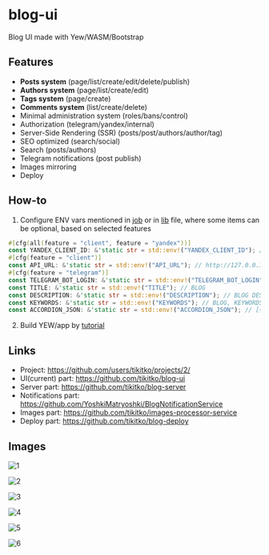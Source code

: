# blog-ui
Blog UI made with Yew/WASM/Bootstrap

Features
---
- **Posts system** (page/list/create/edit/delete/publish)
- **Authors system** (page/list/create/edit)
- **Tags system** (page/create)
- **Comments system** (list/create/delete)
- Minimal administration system (roles/bans/control)
- Authorization (telegram/yandex/internal)
- Server-Side Rendering (SSR) (posts/post/authors/author/tag)
- SEO optimized (search/social)
- Search (posts/authors)
- Telegram notifications (post publish)
- Images mirroring
- Deploy

How-to
---
1. Configure ENV vars mentioned in [job](https://github.com/tikitko/blog-ui/blob/main/.github/workflows/builds.yml) or in [lib](https://github.com/tikitko/blog-ui/blob/main/src/lib.rs) file, where some items can be optional, based on selected features
```rust
#[cfg(all(feature = "client", feature = "yandex"))]
const YANDEX_CLIENT_ID: &'static str = std::env!("YANDEX_CLIENT_ID"); // ee156ec6ee994a748e724f604db8e305
#[cfg(feature = "client")]
const API_URL: &'static str = std::env!("API_URL"); // http://127.0.0.1:3000/api
#[cfg(feature = "telegram")]
const TELEGRAM_BOT_LOGIN: &'static str = std::env!("TELEGRAM_BOT_LOGIN"); // AnyBlogBot
const TITLE: &'static str = std::env!("TITLE"); // BLOG
const DESCRIPTION: &'static str = std::env!("DESCRIPTION"); // BLOG DESCRIPTION
const KEYWORDS: &'static str = std::env!("KEYWORDS"); // BLOG, KEYWORDS
const ACCORDION_JSON: &'static str = std::env!("ACCORDION_JSON"); // [{"title":"О блоге","body":"<strong>Ты ошибка эволюции.</strong><br/>А блог этот про хороших людей в плохое время."},{"title":"Контент","body":"Привет!"}]
```
2. Build YEW/app by [tutorial](https://yew.rs/docs/tutorial)

Links
---
- Project: https://github.com/users/tikitko/projects/2/
- UI(current) part: https://github.com/tikitko/blog-ui
- Server part: https://github.com/tikitko/blog-server
- Notifications part: https://github.com/YoshkiMatryoshki/BlogNotificationService
- Images part: https://github.com/tikitko/images-processor-service
- Deploy part: https://github.com/tikitko/blog-deploy

Images
---

![1](https://raw.githubusercontent.com/tikitko/blog-ui/main/images/1.png)

![2](https://raw.githubusercontent.com/tikitko/blog-ui/main/images/2.png)

![3](https://raw.githubusercontent.com/tikitko/blog-ui/main/images/3.png)

![4](https://raw.githubusercontent.com/tikitko/blog-ui/main/images/4.png)

![5](https://raw.githubusercontent.com/tikitko/blog-ui/main/images/5.png)

![6](https://raw.githubusercontent.com/tikitko/blog-ui/main/images/6.png)
